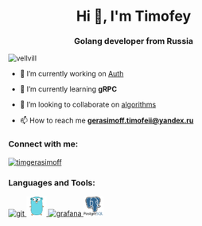 <h1 align="center">Hi 👋, I'm Timofey</h1>
<h3 align="center">Golang developer from Russia</h3>

<p align="left"> <img src="https://komarev.com/ghpvc/?username=vellvill&label=Profile%20views&color=0e75b6&style=flat" alt="vellvill" /> </p>

- 🔭 I’m currently working on [Auth](https://github.com/Vellvill/authorization)

- 🌱 I’m currently learning **gRPC**

- 👯 I’m looking to collaborate on [algorithms](https://github.com/Vellvill/Algorithms)

- 📫 How to reach me **gerasimoff.timofeii@yandex.ru**

<h3 align="left">Connect with me:</h3>
<p align="left">
<a href="https://instagram.com/timgerasimoff" target="blank"><img align="center" src="https://raw.githubusercontent.com/rahuldkjain/github-profile-readme-generator/master/src/images/icons/Social/instagram.svg" alt="timgerasimoff" height="30" width="40" /></a>
</p>

<h3 align="left">Languages and Tools:</h3>
<p align="left"> <a href="https://git-scm.com/" target="_blank" rel="noreferrer"> <img src="https://www.vectorlogo.zone/logos/git-scm/git-scm-icon.svg" alt="git" width="40" height="40"/> </a> <a href="https://golang.org" target="_blank" rel="noreferrer"> <img src="https://raw.githubusercontent.com/devicons/devicon/master/icons/go/go-original.svg" alt="go" width="40" height="40"/> </a> <a href="https://grafana.com" target="_blank" rel="noreferrer"> <img src="https://www.vectorlogo.zone/logos/grafana/grafana-icon.svg" alt="grafana" width="40" height="40"/> </a> <a href="https://www.postgresql.org" target="_blank" rel="noreferrer"> <img src="https://raw.githubusercontent.com/devicons/devicon/master/icons/postgresql/postgresql-original-wordmark.svg" alt="postgresql" width="40" height="40"/> </a> </p>
